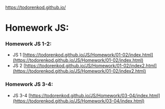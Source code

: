 https://todorenkod.github.io/


# Homework JS:

### Homework JS 1-2: 
* JS 1 [https://todorenkod.github.io/JS/Homework/01-02/index.html](https://todorenkod.github.io/JS/Homework/01-02/index.html)
* JS 2 [https://todorenkod.github.io/JS/Homework/01-02/index2.html](https://todorenkod.github.io/JS/Homework/01-02/index2.html)

### Homework JS 3-4: 
* JS 3-4 [https://todorenkod.github.io/JS/Homework/03-04/index.html](https://todorenkod.github.io/JS/Homework/03-04/index.html)